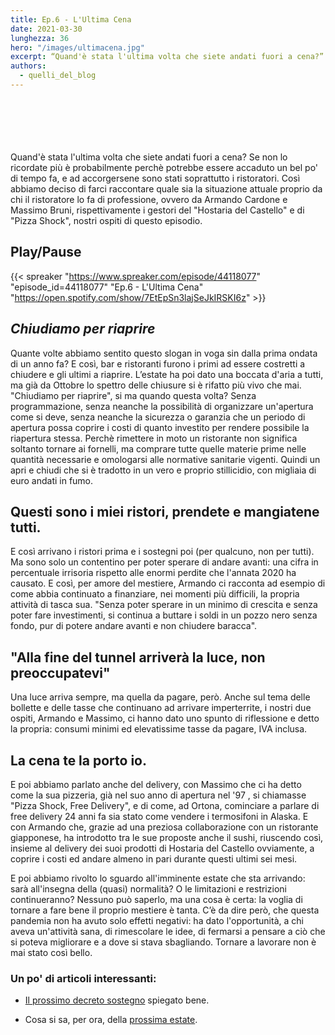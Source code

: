 ```yaml
---
title: Ep.6 - L'Ultima Cena
date: 2021-03-30
lunghezza: 36
hero: "/images/ultimacena.jpg"
excerpt: “Quand'è stata l'ultima volta che siete andati fuori a cena?”
authors:
  - quelli_del_blog
---
```


<!--more-->

\
\
\
\
\
Quand'è stata l'ultima volta che siete andati fuori a cena? Se non lo ricordate più è probabilmente perchè potrebbe essere accaduto un bel po' di tempo fa, e ad accorgersene sono stati soprattutto i ristoratori. Così abbiamo deciso di farci raccontare quale sia la situazione attuale proprio da chi il ristoratore lo fa di professione, ovvero da Armando Cardone e Massimo Bruni, rispettivamente i gestori del "Hostaria del Castello" e di "Pizza Shock", nostri ospiti di questo episodio.

## Play/Pause

{{< spreaker "https://www.spreaker.com/episode/44118077"  "episode_id=44118077" "Ep.6 - L'Ultima Cena" "https://open.spotify.com/show/7EtEpSn3lajSeJkIRSKI6z" >}}

## _Chiudiamo per riaprire_

Quante volte abbiamo sentito questo slogan in voga sin dalla prima ondata di un anno fa? E così, bar e ristoranti furono i primi ad essere costretti a chiudere e gli ultimi a riaprire. L’estate ha poi dato una boccata d'aria a tutti, ma già da Ottobre lo spettro delle chiusure si è rifatto più vivo che mai. "Chiudiamo per riaprire", si ma quando questa volta? Senza programmazione, senza neanche la possibilità di organizzare un'apertura come si deve, senza neanche la sicurezza o garanzia che un periodo di apertura possa coprire i costi di quanto investito per rendere possibile la riapertura stessa.
Perchè rimettere in moto un ristorante non significa soltanto tornare ai fornelli, ma comprare tutte quelle materie prime nelle quantità necessarie e omologarsi alle normative sanitarie vigenti. Quindi un apri e chiudi che si è tradotto in un vero e proprio stillicidio, con migliaia di euro andati in fumo.

## Questi sono i miei ristori, prendete e mangiatene tutti.

E così arrivano i ristori prima e i sostegni poi (per qualcuno, non per tutti). Ma sono solo un contentino per poter sperare di andare avanti: una cifra in percentuale irrisoria rispetto alle enormi perdite che l'annata 2020 ha causato. E così, per amore del mestiere, Armando ci racconta ad esempio di come abbia continuato a finanziare, nei momenti più difficili, la propria attività di tasca sua. "Senza poter sperare in un minimo di crescita e senza poter fare investimenti, si continua a buttare i soldi in un pozzo nero senza fondo, pur di potere andare avanti e non chiudere baracca".

## "Alla fine del tunnel arriverà la luce, non preoccupatevi"

Una luce arriva sempre, ma quella da pagare, però. Anche sul tema delle bollette e delle tasse che continuano ad arrivare imperterrite, i nostri due ospiti, Armando e Massimo, ci hanno dato uno spunto di riflessione e detto la propria: consumi minimi ed elevatissime tasse da pagare, IVA inclusa.

## La cena te la porto io.

E poi abbiamo parlato anche del delivery, con Massimo che ci ha detto come la sua pizzeria, già nel suo anno di apertura nel '97 , si chiamasse "Pizza Shock, Free Delivery", e di come, ad Ortona, cominciare a parlare di free delivery 24 anni fa sia stato come vendere i termosifoni in Alaska.
E con Armando che, grazie ad una preziosa collaborazione con un ristorante giapponese, ha introdotto tra le sue proposte anche il sushi, riuscendo così, insieme al delivery dei suoi prodotti di Hostaria del Castello ovviamente, a coprire i costi ed andare almeno in pari durante questi ultimi sei mesi.

E poi abbiamo rivolto lo sguardo all'imminente estate che sta arrivando: sarà all'insegna della (quasi) normalità? O le limitazioni e restrizioni continueranno? Nessuno può saperlo, ma una cosa è certa: la voglia di tornare a fare bene il proprio mestiere è tanta. C’è da dire però, che questa pandemia non ha avuto solo effetti negativi: ha dato l'opportunità, a chi aveva un'attività sana, di rimescolare le idee, di fermarsi a pensare a ciò che si poteva migliorare e a dove si stava sbagliando. Tornare a lavorare non è mai stato così bello.

### Un po' di articoli interessanti:

- [Il prossimo decreto sostegno](https://www.corriere.it/economia/finanza/21_marzo_27/ristoricorriere-web-sezioni-a2214354-8f3c-11eb-a5c9-f2c86d18b040.shtml) spiegato bene.

- Cosa si sa, per ora, della [prossima estate](https://www.ilmessaggero.it/italia/estate_2021_covid_previsioni_mascherine_coprifuoco_discoteche_viaggi_aerei_domande_risposte_ultime_notizie_27_marzo-5860083.html).
